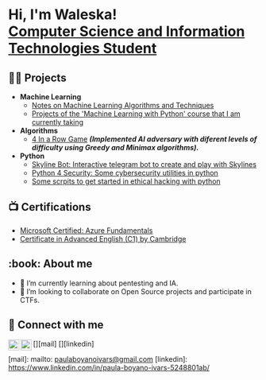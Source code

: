 <h1>Hi, I'm Waleska! <br/><a href="https://www.linkedin.com/in/paula-boyano-ivars-5248801ab/">Computer Science and Information Technologies Student</a></h1>

<h2>👨‍💻 Projects</h2>

- <b>Machine Learning</b>
  - [Notes on Machine Learning Algorithms and Techniques](https://github.com/waleska404/ML-with-Python-freeCodeCamp/tree/main/notes)
  - [Projects of the 'Machine Learning with Python' course that I am currently taking](https://github.com/waleska404/ML-with-Python-freeCodeCamp/tree/main/projects)
- <b>Algorithms</b>
  - [4 In a Row Game](https://github.com/waleska404/4enRaya) <b><i>(Implemented AI adversary with diferent levels of difficulty using Greedy and Minimax algorithms).</b></i>
- <b>Python</b>
  - [Skyline Bot: Interactive telegram bot to create and play with Skylines](https://github.com/waleska404/SkylineBot)
  - [Python 4 Security: Some cybersecurity utilities in python](https://github.com/waleska404/python4security)
  - [Some scrpits to get started in ethical hacking with python](https://github.com/waleska404/ethical-hacking)

<h2>📺 Certifications</h2>

- [Microsoft Certified: Azure Fundamentals](https://www.credly.com/badges/52bbb2fc-a302-4e1c-a1f1-237e623a3817/public_url)
- [Certificate in Advanced English (C1) by Cambridge](https://www.linkedin.com/in/paula-boyano-ivars-5248801ab/)

<h2> :book: About me</h2>

- 🌱 I’m currently learning about pentesting and IA.
- 👯 I’m looking to collaborate on Open Source projects and participate in CTFs.

<h2> 🤳 Connect with me</h2>

[<img target="_blank" align="left" alt="Paula Boyano | Mail" width="22px" src="https://cdn.jsdelivr.net/npm/simple-icons@3.13.0/icons/gmail.svg" />][mail]
[<img target="_blank" align="left" alt="Paula Boyano | LinkedIn" width="22px" src="https://cdn.jsdelivr.net/npm/simple-icons@v3/icons/linkedin.svg" />][linkedin]

[mail]: mailto: paulaboyanoivars@gmail.com
[linkedin]: https://www.linkedin.com/in/paula-boyano-ivars-5248801ab/



